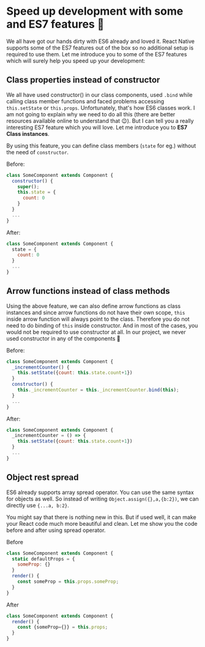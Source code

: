# Speed up development with some and ES7 features 🤘

We all have got our hands dirty with ES6 already and loved it. React Native supports some of the ES7 features out of the box so no additional setup is required to use them. Let me introduce you to some of the ES7 features which will surely help you speed up your development:

## Class properties instead of constructor

We all have used constructor\(\) in our class components, used `.bind` while calling class member functions and faced problems accessing `this.setState` or `this.props`. Unfortunately, that's how ES6 classes work. I am not going to explain why we need to do all this \(there are better resources available online to understand that 😉\). But I can tell you a really interesting ES7 feature which you will love. Let me introduce you to **ES7 Class instances**.

By using this feature, you can define class members \(`state` for eg.\) without the need of `constructor`.

Before:

```javascript
class SomeComponent extends Component {
  constructor() {
    super();
    this.state = {
      count: 0
    }
  }
  ...
}
```

After:

```javascript
class SomeComponent extends Component {
  state = {
    count: 0
  }
  ...
}
```

## Arrow functions instead of class methods

Using the above feature, we can also define arrow functions as class instances and since arrow functions do not have their own scope, `this` inside arrow function will always point to the class. Therefore you do not need to do binding of `this` inside constructor. And in most of the cases, you would not be required to use constructor at all. In our project, we never used constructor in any of the components 🤘

Before:

```javascript
class SomeComponent extends Component {
  _incrementCounter() {
    this.setState({count: this.state.count+1})
  }
  constructor() {
    this._incrementCounter = this._incrementCounter.bind(this);
  }
  ...
}
```

After:

```javascript
class SomeComponent extends Component {
  _incrementCounter = () => {
    this.setState({count: this.state.count+1})
  }
  ...
}
```

## Object rest spread

ES6 already supports array spread operator. You can use the same syntax for objects as well. So instead of writing `Object.assign({},a,{b:2})`, we can directly use `{...a, b:2}`.

You might say that there is nothing new in this. But if used well, it can make your React code much more beautiful and clean. Let me show you the code before and after using spread operator.

Before

```javascript
class SomeComponent extends Component {
  static defaultProps = {
    someProp: {}
  }
  render() {
    const someProp = this.props.someProp;
  }
}
```

After

```javascript
class SomeComponent extends Component {
  render() {
    const {someProp={}} = this.props;
  }
}
```


